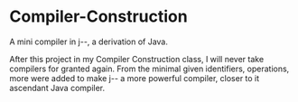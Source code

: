 # Compiler-Construction
A mini compiler in j--, a derivation of Java.

After this project in my Compiler Construction class, I will never take compilers for granted again. From the minimal given identifiers, operations,
more were added to make j-- a more powerful compiler, closer to it ascendant Java compiler.
